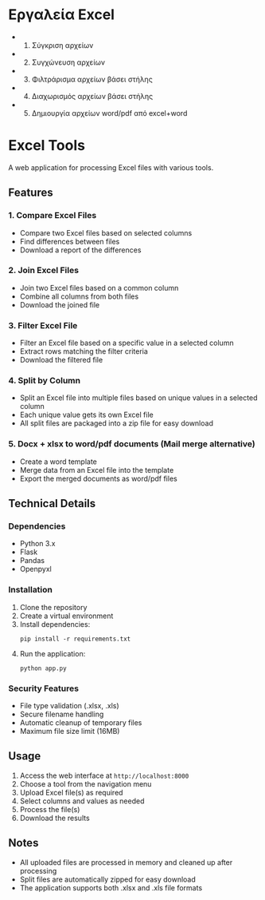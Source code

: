 # Εργαλεία Excel

- 1. Σύγκριση αρχείων 
- 2. Συγχώνευση αρχείων
- 3. Φιλτράρισμα αρχείων βάσει στήλης
- 4. Διαχωρισμός αρχείων βάσει στήλης
- 5. Δημιουργία αρχείων word/pdf από excel+word



# Excel Tools

A web application for processing Excel files with various tools.

## Features

### 1. Compare Excel Files
- Compare two Excel files based on selected columns
- Find differences between files
- Download a report of the differences

### 2. Join Excel Files
- Join two Excel files based on a common column
- Combine all columns from both files
- Download the joined file

### 3. Filter Excel File
- Filter an Excel file based on a specific value in a selected column
- Extract rows matching the filter criteria
- Download the filtered file

### 4. Split by Column
- Split an Excel file into multiple files based on unique values in a selected column
- Each unique value gets its own Excel file
- All split files are packaged into a zip file for easy download

### 5. Docx + xlsx to word/pdf documents (Mail merge alternative)
- Create a word template
- Merge data from an Excel file into the template
- Export the merged documents as word/pdf files

## Technical Details

### Dependencies
- Python 3.x
- Flask
- Pandas
- Openpyxl

### Installation
1. Clone the repository
2. Create a virtual environment
3. Install dependencies:
   ```
   pip install -r requirements.txt
   ```
4. Run the application:
   ```
   python app.py
   ```

### Security Features
- File type validation (.xlsx, .xls)
- Secure filename handling
- Automatic cleanup of temporary files
- Maximum file size limit (16MB)

## Usage

1. Access the web interface at `http://localhost:8000`
2. Choose a tool from the navigation menu
3. Upload Excel file(s) as required
4. Select columns and values as needed
5. Process the file(s)
6. Download the results

## Notes
- All uploaded files are processed in memory and cleaned up after processing
- Split files are automatically zipped for easy download
- The application supports both .xlsx and .xls file formats 
